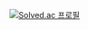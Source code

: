 [![Solved.ac
프로필](http://mazassumnida.wtf/api/v2/generate_badge?boj=tigerwuy)](https://solved.ac/tigerwuy)

